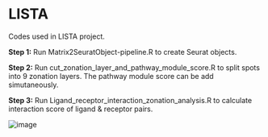 # LISTA
Codes used in LISTA project.

**Step 1:** Run Matrix2SeuratObject-pipeline.R to create Seurat objects.

**Step 2:** Run cut_zonation_layer_and_pathway_module_score.R to split spots into 9 zonation layers. The pathway module score can be add simutaneously.

**Step 3:** Run Ligand_receptor_interaction_zonation_analysis.R to calculate interaction score of ligand & receptor pairs.

![image](https://github.com/haoshijie13/LISTA/assets/59014440/92db2bcd-39fd-4bbb-906c-ed2e4b0f0e5c)
